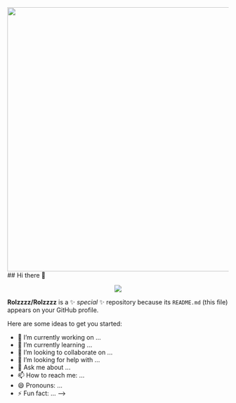 

<div id="header" align="center">
  <img src="https://i.giphy.com/media/v1.Y2lkPTc5MGI3NjExdzV2MWwwdHNmYjlhaDZwaHh3ejJzbmljZHczOTR5dDVrcHY5NG8zcCZlcD12MV9pbnRlcm5hbF9naWZfYnlfaWQmY3Q9cw/4B1BTOMTi8b3OdPrzy/giphy.gif" width="600"/>
</div>
## Hi there 👋


<p align="center">
  <img src="https://capsule-render.vercel.app/api?text=Hey Everyone!🕹️&animation=fadeIn&type=waving&color=gradient&height=100"/>
</p>

**Rolzzzz/Rolzzzz** is a ✨ _special_ ✨ repository because its `README.md` (this file) appears on your GitHub profile.

Here are some ideas to get you started:

- 🔭 I’m currently working on ...
- 🌱 I’m currently learning ...
- 👯 I’m looking to collaborate on ...
- 🤔 I’m looking for help with ...
- 💬 Ask me about ...
- 📫 How to reach me: ...
- 😄 Pronouns: ...
- ⚡ Fun fact: ...
-->
